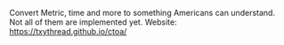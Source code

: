 Convert Metric, time and more to something Americans can understand.
Not all of them are implemented yet.
Website: https://txythread.github.io/ctoa/
